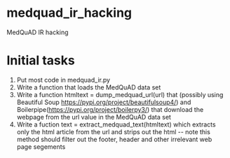 # medquad_ir_hacking
MedQuAD IR hacking

# Initial tasks
1. Put most code in medquad_ir.py
2. Write a function that loads the MedQuAD data set
3. Write a function htmltext = dump_medquad_url(url) that (possibly using Beautiful Soup https://pypi.org/project/beautifulsoup4/) and Boilerpipe(https://pypi.org/project/boilerpy3/) that download the webpage from the url value in the MedQuAD data set
4. Write a fuction text = extract_medquad_text(htmltext) which extracts only the html article from the url and strips out the html -- note this method should filter out the footer, header and other irrelevant web page segements
